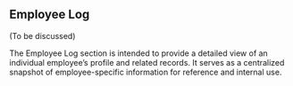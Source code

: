## Employee Log 
(To be discussed)
    

The Employee Log section is intended to provide a detailed view of an individual employee’s profile and related records. It serves as a centralized snapshot of employee-specific information for reference and internal use.